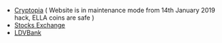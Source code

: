 <!-- TITLE: Supported Exchanges -->
<!-- SUBTITLE: A stable network with no premine and no dev fees -->

<div id="dapp-content">

* [Cryptopia](https://www.cryptopia.co.nz/Exchange?market=ELLA_BTC)  ( Website is in maintenance mode from 14th January 2019 hack, ELLA coins are safe )
* [Stocks Exchange](https://app.stocks.exchange/en/basic-trade/pair/BTC/ELLA)
* [LDVBank](https://ldvbank.com/en-us/trading/)



</div>
